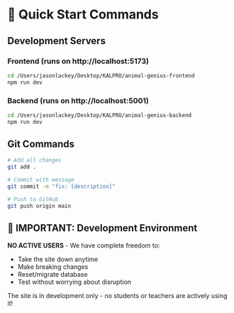# 🚀 Quick Start Commands

## Development Servers

### Frontend (runs on http://localhost:5173)
```bash
cd /Users/jasonlackey/Desktop/KALPRO/animal-genius-frontend
npm run dev
```

### Backend (runs on http://localhost:5001)
```bash
cd /Users/jasonlackey/Desktop/KALPRO/animal-genius-backend
npm run dev
```

## Git Commands
```bash
# Add all changes
git add .

# Commit with message
git commit -m "fix: [description]"

# Push to GitHub
git push origin main
```

## 🚨 IMPORTANT: Development Environment
**NO ACTIVE USERS** - We have complete freedom to:
- Take the site down anytime
- Make breaking changes  
- Reset/migrate database
- Test without worrying about disruption

The site is in development only - no students or teachers are actively using it!
